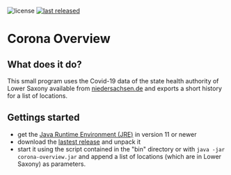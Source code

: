 ![license](https://img.shields.io/github/license/mathisdt/corona-overview.svg?style=flat) [![last released](https://img.shields.io/github/release-date/mathisdt/corona-overview.svg?label=last%20released&style=flat)](https://github.com/mathisdt/corona-overview/releases)

# Corona Overview

## What does it do?

This small program uses the Covid-19 data of the state health authority of Lower Saxony available from
[niedersachsen.de](https://www.niedersachsen.de) and exports a short history for a list of locations.

## Gettings started

* get the [Java Runtime Environment (JRE)](http://java.com/) in version 11 or newer
* download the [lastest release](https://github.com/mathisdt/corona-overview/releases/latest)
  and unpack it
* start it using the script contained in the "bin" directory or with `java -jar corona-overview.jar`
  and append a list of locations (which are in Lower Saxony) as parameters.
